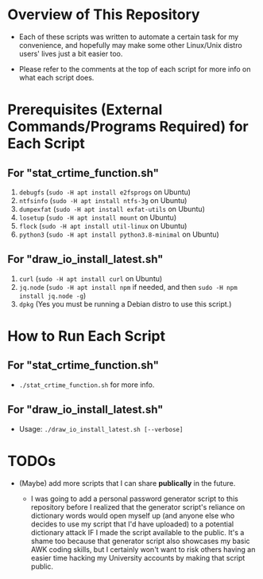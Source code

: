 
# Overview of This Repository #

 - Each of these scripts was written to automate a certain task for my convenience, and hopefully
   may make some other Linux/Unix distro users' lives just a bit easier too.

 - Please refer to the comments at the top of each script for more info on what each script does.

# Prerequisites (External Commands/Programs Required) for Each Script #

## For "stat_crtime_function.sh" ##

 1. `debugfs` (`sudo -H apt install e2fsprogs` on Ubuntu)
 2. `ntfsinfo` (`sudo -H apt install ntfs-3g` on Ubuntu)
 3. `dumpexfat` (`sudo -H apt install exfat-utils` on Ubuntu)
 4. `losetup` (`sudo -H apt install mount` on Ubuntu)
 5. `flock` (`sudo -H apt install util-linux` on Ubuntu)
 6. `python3` (`sudo -H apt install python3.8-minimal` on Ubuntu)

## For "draw_io_install_latest.sh" ##

 1. `curl` (`sudo -H apt install curl` on Ubuntu)
 2. `jq.node` (`sudo -H apt install npm` if needed, and then `sudo -H npm install jq.node -g`)
 3. `dpkg` (Yes you must be running a Debian distro to use this script.)

# How to Run Each Script #

## For "stat_crtime_function.sh" ##

- `./stat_crtime_function.sh` for more info.

## For "draw_io_install_latest.sh" ##

- Usage: `./draw_io_install_latest.sh [--verbose]`

# TODOs #

- (Maybe) add more scripts that I can share **publically** in the future.

  - I was going to add a personal password generator script to this repository before
    I realized that the generator script's reliance on dictionary words would open myself
    up (and anyone else who decides to use my script that I'd have uploaded) to a potential
    dictionary attack IF I made the script available to the public.  It's a shame too because
    that generator script also showcases my basic AWK coding skills, but I certainly won't
    want to risk others having an easier time hacking my University accounts by making
    that script public.

